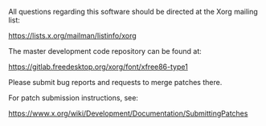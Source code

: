
All questions regarding this software should be directed at the
Xorg mailing list:

  https://lists.x.org/mailman/listinfo/xorg

The master development code repository can be found at:

  https://gitlab.freedesktop.org/xorg/font/xfree86-type1

Please submit bug reports and requests to merge patches there.

For patch submission instructions, see:

  https://www.x.org/wiki/Development/Documentation/SubmittingPatches

